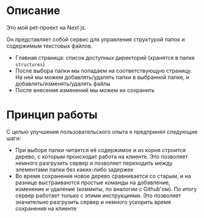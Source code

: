 
# Описание

Это мой pet-проект на Next js.

Он представляет собой сервис для управления структурой папок и содержимым текстовых файлов.

- Главная страница: список доступных директорий (хранятся в папке `structures`)
- После выбора папки мы попадаем на соответствующую страницу. На ней мы можем добавлять/удалять папки в выбранной папке, и добавлять/изменять/удалять файлы
- После внесения изменений мы можем их сохранить

# Принцип работы

С целью улучшения пользовательского опыта я предпринял следующие шаги:

- При выборе папки читается её содержимое и из корня строится дерево, с которым происходит работа на клиенте. Это позволяет немного разгрузить сервер и позволяет переходить между элементами папки без каких-либо задержек
- Во время сохранения новое дерево сравнивается со старым, и на разнице выстраиваются простые команды на добавление, изменение и удаление (коммиты, по аналогии с Github'ом). По итогу сервер работает только с этими инструкциями. Это позволяет значительно разгрузить сервер и немного ускорить время сохранения на клиенте
